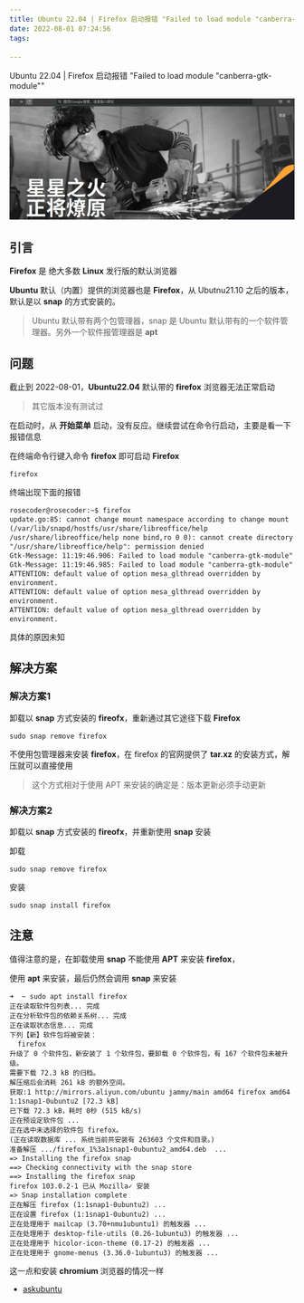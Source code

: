```yaml
---
title: Ubuntu 22.04 | Firefox 启动报错 "Failed to load module "canberra-gtk-module""
date: 2022-08-01 07:24:56
tags:

---
```


Ubuntu 22.04 | Firefox 启动报错 "Failed to load module "canberra-gtk-module""

<!-- more -->

![image-20220817142807815](../assets/image-20220817142807815.png)



## 引言

**Firefox** 是 绝大多数 **Linux** 发行版的默认浏览器

**Ubuntu** 默认（内置）提供的浏览器也是 **Firefox**，从 Ubutnu21.10 之后的版本，默认是以 **snap** 的方式安装的。

> Ubuntu 默认带有两个包管理器，snap 是 Ubuntu 默认带有的一个软件管理器。另外一个软件报管理器是 **apt**

## 问题

截止到 2022-08-01，**Ubuntu22.04** 默认带的 **firefox** 浏览器无法正常启动

> 其它版本没有测试过

在启动时，从 **开始菜单** 启动，没有反应。继续尝试在命令行启动，主要是看一下报错信息

在终端命令行键入命令 **firefox** 即可启动 **Firefox**

```
firefox
```

终端出现下面的报错

```
rosecoder@rosecoder:~$ firefox
update.go:85: cannot change mount namespace according to change mount (/var/lib/snapd/hostfs/usr/share/libreoffice/help /usr/share/libreoffice/help none bind,ro 0 0): cannot create directory "/usr/share/libreoffice/help": permission denied
Gtk-Message: 11:19:46.906: Failed to load module "canberra-gtk-module"
Gtk-Message: 11:19:46.985: Failed to load module "canberra-gtk-module"
ATTENTION: default value of option mesa_glthread overridden by environment.
ATTENTION: default value of option mesa_glthread overridden by environment.
ATTENTION: default value of option mesa_glthread overridden by environment.
```

具体的原因未知

## 解决方案

### 解决方案1

卸载以 **snap**  方式安装的 **fireofx**，重新通过其它途径下载 **Firefox**

````
sudo snap remove firefox
````

不使用包管理器来安装 **firefox**，在 firefox 的官网提供了 **tar.xz** 的安装方式，解压就可以直接使用

> 这个方式相对于使用 APT 来安装的确定是：版本更新必须手动更新

### 解决方案2

卸载以 **snap**  方式安装的 **fireofx**，并重新使用 **snap** 安装

卸载

```
sudo snap remove firefox
```

安装

```
sudo snap install firefox
```

## 注意

值得注意的是，在卸载使用  **snap** 不能使用 **APT** 来安装 **firefox**，

使用 **apt** 来安装，最后仍然会调用 **snap** 来安装

```
➜  ~ sudo apt install firefox 
正在读取软件包列表... 完成
正在分析软件包的依赖关系树... 完成
正在读取状态信息... 完成                 
下列【新】软件包将被安装：
  firefox
升级了 0 个软件包，新安装了 1 个软件包，要卸载 0 个软件包，有 167 个软件包未被升级。
需要下载 72.3 kB 的归档。
解压缩后会消耗 261 kB 的额外空间。
获取:1 http://mirrors.aliyun.com/ubuntu jammy/main amd64 firefox amd64 1:1snap1-0ubuntu2 [72.3 kB]
已下载 72.3 kB，耗时 0秒 (515 kB/s)
正在预设定软件包 ...
正在选中未选择的软件包 firefox。
(正在读取数据库 ... 系统当前共安装有 263603 个文件和目录。)
准备解压 .../firefox_1%3a1snap1-0ubuntu2_amd64.deb  ...
=> Installing the firefox snap
==> Checking connectivity with the snap store
==> Installing the firefox snap
firefox 103.0.2-1 已从 Mozilla✓ 安装
=> Snap installation complete
正在解压 firefox (1:1snap1-0ubuntu2) ...
正在设置 firefox (1:1snap1-0ubuntu2) ...
正在处理用于 mailcap (3.70+nmu1ubuntu1) 的触发器 ...
正在处理用于 desktop-file-utils (0.26-1ubuntu3) 的触发器 ...
正在处理用于 hicolor-icon-theme (0.17-2) 的触发器 ...
正在处理用于 gnome-menus (3.36.0-1ubuntu3) 的触发器 ...

```

这一点和安装 **chromium** 浏览器的情况一样

- [askubuntu](https://askubuntu.com/questions/1409575/ubuntu-22-04-lts-starting-firefox-through-terminal-error-cannot-change-mount)
